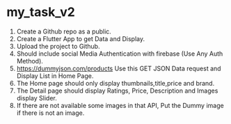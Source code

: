 # my_task_v2

1. Create a Github repo as a public.
2. Create a Flutter App to get Data and Display.
3. Upload the project to Github.
4. Should include social Media Authentication with firebase (Use Any Auth
Method).
5. https://dummyjson.com/products Use this GET JSON Data request and
Display List in Home Page.
6. The Home page should only display thumbnails,title,price and brand.
7. The Detail page should display Ratings, Price, Description and Images
display Slider.
8. If there are not available some images in that API, Put the Dummy image if
there is not an image.


